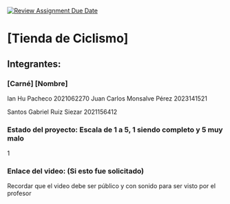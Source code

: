 [![Review Assignment Due Date](https://classroom.github.com/assets/deadline-readme-button-24ddc0f5d75046c5622901739e7c5dd533143b0c8e959d652212380cedb1ea36.svg)](https://classroom.github.com/a/-64Cssly)
# [Tienda de Ciclismo]
## Integrantes:
### [Carné] [Nombre]
Ian Hu Pacheco
2021062270
Juan Carlos Monsalve Pérez
2023141521

Santos Gabriel Ruiz Siezar
2021156412



### Estado del proyecto: Escala de 1 a 5, 1 siendo completo y 5 muy malo
1
### Enlace del video: (Si esto fue solicitado)
Recordar que el video debe ser público y con sonido para ser visto por el profesor
